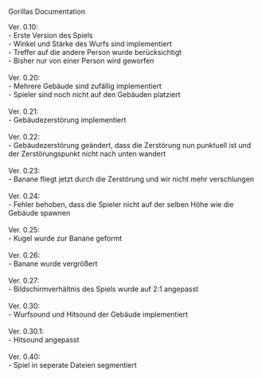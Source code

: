 Gorillas Documentation

Ver. 0.10:<br/>  - Erste Version des Spiels<br/>
            - Winkel und Stärke des Wurfs sind implementiert<br/>
            - Treffer auf die andere Person wurde berücksichtigt<br/>
            - Bisher nur von einer Person wird geworfen<br/><br/>
Ver. 0.20:<br/>  - Mehrere Gebäude sind zufällig implementiert<br/>
            - Spieler sind noch nicht auf den Gebäuden platziert<br/><br/>
Ver. 0.21:<br/>  - Gebäudezerstörung implementiert<br/><br/>
Ver. 0.22:<br/>  - Gebäudezerstörung geändert, dass die Zerstörung nun punktuell ist und der Zerstörungspunkt nicht nach unten wandert<br/><br/>
Ver. 0.23:<br/>  - Banane fliegt jetzt durch die Zerstörung und wir nicht mehr verschlungen<br/><br/>
Ver. 0.24:<br/>  - Fehler behoben, dass die Spieler nicht auf der selben Höhe wie die Gebäude spawnen<br/><br/>
Ver. 0.25:<br/>  - Kugel wurde zur Banane geformt<br/><br/>
Ver. 0.26:<br/>  - Banane wurde vergrößert<br/><br/>
Ver. 0.27:<br/>  - Bildschirmverhältnis des Spiels wurde auf 2:1 angepasst<br/><br/>
Ver. 0.30:<br/>  - Wurfsound und Hitsound der Gebäude implementiert<br/><br/>
Ver. 0.30.1:<br/>- Hitsound angepasst<br/><br/>
Ver. 0.40:<br/>  - Spiel in seperate Dateien segmentiert<br/><br/>
